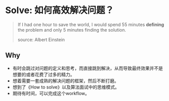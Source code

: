 # Solve: 如何高效解决问题？

> If I had one hour to save the world, I would spend 55 minutes **defining** the problem and only 5 minutes finding the solution. 
> 
> source: Albert Einstein

## Why

* 有时会跳过对问题的定义和思考，而直接跳到解决，从而导致最终效果并不是想要的或者花费了过多的精力。
* 想着需要一套成熟的解决问题的框架，然后不断打磨。
* 想到了《How to solve》以及算法面试中的思维模式。
* 期待有时间，可以完成这个workflow。
